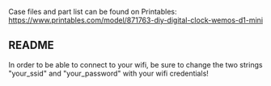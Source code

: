 Case files and part list can be found on Printables: https://www.printables.com/model/871763-diy-digital-clock-wemos-d1-mini

<h2>README</h2>

In order to be able to connect to your wifi, be sure to change the two strings "your_ssid" and "your_password" with your wifi credentials!
